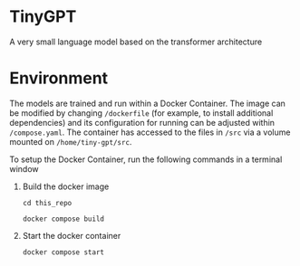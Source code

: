 # TinyGPT
A very small language model based on the transformer architecture

# Environment

The models are trained and run within a Docker Container. The image can be modified by changing `/dockerfile` (for example, to install additional dependencies) and its configuration for running can be adjusted within `/compose.yaml`. The container has accessed to the files in `/src` via a volume mounted on `/home/tiny-gpt/src`.

To setup the Docker Container, run the following commands in a terminal window

1. Build the docker image

    `cd this_repo`

    `docker compose build`

2. Start the docker container

    `docker compose start`
